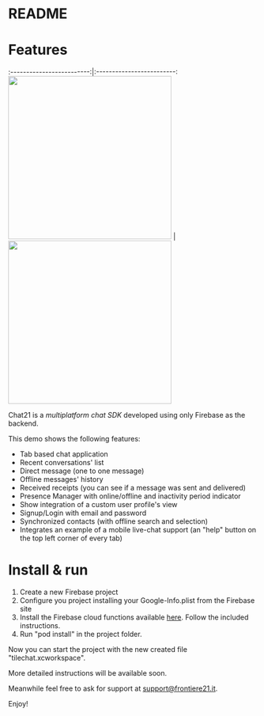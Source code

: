 # README #

# Features #

:-------------------------:|:-------------------------:
<img src="https://user-images.githubusercontent.com/32564846/34414053-510845e0-ebe7-11e7-8456-e587cee610e5.png" width="330">  |  <img src="https://user-images.githubusercontent.com/32564846/34414373-48c4a890-ebe9-11e7-866e-231f1557421a.png" width="330">


Chat21 is a *multiplatform chat SDK* developed using only Firebase as the backend.

This demo shows the following features:

* Tab based chat application
* Recent conversations' list
* Direct message (one to one message)
* Offline messages' history
* Received receipts (you can see if a message was sent and delivered)
* Presence Manager with online/offline and inactivity period indicator
* Show integration of a custom user profile's view
* Signup/Login with email and password
* Synchronized contacts (with offline search and selection)
* Integrates an example of a mobile live-chat support (an "help" button on the top left corner of every tab)

# Install & run #

1. Create a new Firebase project
2. Configure you project installing your Google-Info.plist from the Firebase site
3. Install the Firebase cloud functions available [here](https://github.com/chat21/chat21-cloud-functions). Follow the included instructions.
4. Run "pod install" in the project folder.

Now you can start the project with the new created file "tilechat.xcworkspace".

More detailed instructions will be available soon.

Meanwhile feel free to ask for support at support@frontiere21.it.

Enjoy!

